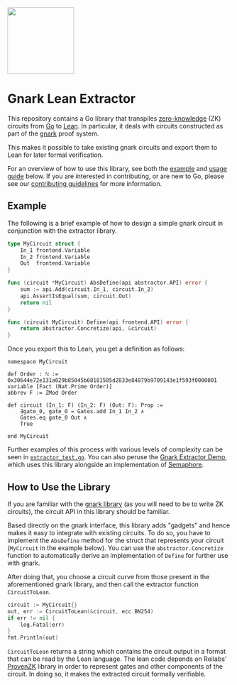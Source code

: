 <a href="https://reilabs.io">
<picture>
  <source width="150" media="(prefers-color-scheme: dark)" srcset="https://github.com/reilabs/gnark-lean-extractor/assets/35899/c04bdb7f-4c31-4264-acb6-a96f32c6cc29">
  <source width="150" media="(prefers-color-scheme: light)" srcset="https://github.com/reilabs/gnark-lean-extractor/assets/35899/fc11280b-e3e5-4a6f-83da-788884083c36">
  <img width="150" src="https://github.com/reilabs/gnark-lean-extractor/assets/35899/fc11280b-e3e5-4a6f-83da-788884083c36">
</picture>
</a>

# Gnark Lean Extractor

This repository contains a Go library that transpiles
[zero-knowledge](https://en.wikipedia.org/wiki/Zero-knowledge_proof) (ZK)
circuits from [Go](https://go.dev) to [Lean](https://leanprover.github.io). In
particular, it deals with circuits constructed as part of the
[gnark](https://github.com/ConsenSys/gnark) proof system.

This makes it possible to take existing gnark circuits and export them to Lean
for later formal verification.

For an overview of how to use this library, see both the [example](#example) and
[usage guide](#how-to-use-the-library) below. If you are interested in
contributing, or are new to Go, please see our
[contributing guidelines](./CONTRIBUTING.md) for more information.

## Example

The following is a brief example of how to design a simple gnark circuit in
conjunction with the extractor library.

```go
type MyCircuit struct {
    In_1 frontend.Variable
    In_2 frontend.Variable
    Out  frontend.Variable
}

func (circuit *MyCircuit) AbsDefine(api abstractor.API) error {
    sum := api.Add(circuit.In_1, circuit.In_2)
    api.AssertIsEqual(sum, circuit.Out)
    return nil
}

func (circuit MyCircuit) Define(api frontend.API) error {
    return abstractor.Concretize(api, &circuit)
}
```

Once you export this to Lean, you get a definition as follows:

```lean
namespace MyCircuit

def Order : ℕ := 0x30644e72e131a029b85045b68181585d2833e84879b9709143e1f593f0000001
variable [Fact (Nat.Prime Order)]
abbrev F := ZMod Order

def circuit (In_1: F) (In_2: F) (Out: F): Prop :=
    ∃gate_0, gate_0 = Gates.add In_1 In_2 ∧
    Gates.eq gate_0 Out ∧
    True

end MyCircuit
```

Further examples of this process with various levels of complexity can be seen
in [`extractor_test.go`](./extractor/extractor_test.go). You can also peruse the
[Gnark Extractor Demo](https://github.com/reilabs/gnark-lean-demo), which uses
this library alongside an implementation of
[Semaphore](https://semaphore.appliedzkp.org).

## How to Use the Library

If you are familiar with the [gnark library](https://github.com/consensys/gnark)
(as you will need to be to write ZK circuits), the circuit API in this library
should be familiar.

Based directly on the gnark interface, this library adds "gadgets" and hence
makes it easy to integrate with existing circuits. To do so, you have to
implement the `AbsDefine` method for the struct that represents your circuit
(`MyCircuit` in the example below). You can use the `abstractor.Concretize`
function to automatically derive an implementation of `Define` for further use
with gnark.

After doing that, you choose a circuit curve from those present in the
aforementioned gnark library, and then call the extractor function
`CircuitToLean`.

```go
circuit := MyCircuit{}
out, err := CircuitToLean(&circuit, ecc.BN254)
if err != nil {
    log.Fatal(err)
}
fmt.Println(out)
```

`CircuitToLean` returns a string which contains the circuit output in a format
that can be read by the Lean language. The lean code depends on Reilabs'
[ProvenZK](https://github.com/reilabs/proven-zk) library in order to represent
gates and other components of the circuit. In doing so, it makes the extracted
circuit formally verifiable.

